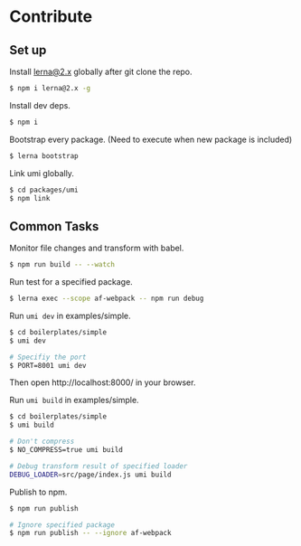 # Contribute

## Set up

Install lerna@2.x globally after git clone the repo.

```bash
$ npm i lerna@2.x -g
```

Install dev deps.

```bash
$ npm i
```

Bootstrap every package. (Need to execute when new package is included)

```bash
$ lerna bootstrap
```

Link umi globally.

```bash
$ cd packages/umi
$ npm link
```

## Common Tasks

Monitor file changes and transform with babel.

```bash
$ npm run build -- --watch
```

Run test for a specified package.

```bash
$ lerna exec --scope af-webpack -- npm run debug
```

Run `umi dev` in examples/simple.

```bash
$ cd boilerplates/simple
$ umi dev

# Specifiy the port
$ PORT=8001 umi dev
```

Then open http://localhost:8000/ in your browser.

Run `umi build` in examples/simple.

```bash
$ cd boilerplates/simple
$ umi build

# Don't compress
$ NO_COMPRESS=true umi build

# Debug transform result of specified loader
DEBUG_LOADER=src/page/index.js umi build
```

Publish to npm.

```bash
$ npm run publish

# Ignore specified package
$ npm run publish -- --ignore af-webpack
```
